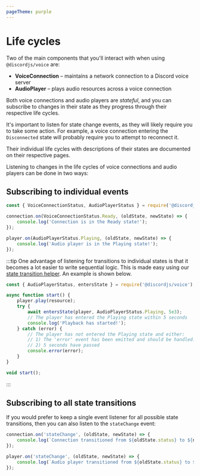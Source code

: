 ```yaml
---
pageTheme: purple
---
```


# Life cycles

Two of the main components that you'll interact with when using `@discordjs/voice` are:

- **VoiceConnection** – maintains a network connection to a Discord voice server
- **AudioPlayer** – plays audio resources across a voice connection

Both voice connections and audio players are _stateful_, and you can subscribe to changes in their state as they progress through their respective life cycles.

It's important to listen for state change events, as they will likely require you to take some action. For example, a voice connection entering the `Disconnected` state will probably require you to attempt to reconnect it.

Their individual life cycles with descriptions of their states are documented on their respective pages.

Listening to changes in the life cycles of voice connections and audio players can be done in two ways:

## Subscribing to individual events

```js
const { VoiceConnectionStatus, AudioPlayerStatus } = require('@discordjs/voice');

connection.on(VoiceConnectionStatus.Ready, (oldState, newState) => {
	console.log('Connection is in the Ready state!');
});

player.on(AudioPlayerStatus.Playing, (oldState, newState) => {
	console.log('Audio player is in the Playing state!');
});
```

:::tip
One advantage of listening for transitions to individual states is that it becomes a lot easier to write sequential logic. This is made easy using our [state transition helper](https://github.com/discordjs/voice/blob/main/src/util/entersState.ts). An example is shown below.

```js
const { AudioPlayerStatus, entersState } = require('@discordjs/voice');

async function start() {
	player.play(resource);
	try {
		await entersState(player, AudioPlayerStatus.Playing, 5e3);
		// The player has entered the Playing state within 5 seconds
		console.log('Playback has started!');
	} catch (error) {
		// The player has not entered the Playing state and either:
		// 1) The 'error' event has been emitted and should be handled.
		// 2) 5 seconds have passed
		console.error(error);
	}
}

void start();
```
:::

## Subscribing to all state transitions

If you would prefer to keep a single event listener for all possible state transitions, then you can also listen to the `stateChange` event:

```js
connection.on('stateChange', (oldState, newState) => {
	console.log(`Connection transitioned from ${oldState.status} to ${newState.status}`);
});

player.on('stateChange', (oldState, newState) => {
	console.log(`Audio player transitioned from ${oldState.status} to ${newState.status}`);
});
```
